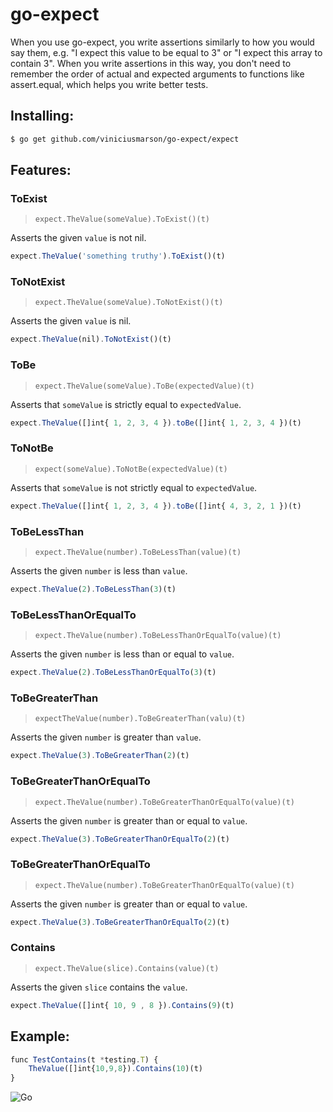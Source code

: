 # go-expect

When you use go-expect, you write assertions similarly to how you would say them, e.g. "I expect this value to be equal to 3" or "I expect this array to contain 3". When you write assertions in this way, you don't need to remember the order of actual and expected arguments to functions like assert.equal, which helps you write better tests.

## Installing:

```sh
$ go get github.com/viniciusmarson/go-expect/expect
```

## Features: 

### ToExist

> `expect.TheValue(someValue).ToExist()(t)`

Asserts the given `value` is not nil.

```js
expect.TheValue('something truthy').ToExist()(t)
```

### ToNotExist

> `expect.TheValue(someValue).ToNotExist()(t)`

Asserts the given `value` is nil.

```js
expect.TheValue(nil).ToNotExist()(t)
```

### ToBe

> `expect.TheValue(someValue).ToBe(expectedValue)(t)`

Asserts that `someValue` is strictly equal to `expectedValue`.

```js
expect.TheValue([]int{ 1, 2, 3, 4 }).toBe([]int{ 1, 2, 3, 4 })(t)
```


### ToNotBe

> `expect(someValue).ToNotBe(expectedValue)(t)`

Asserts that `someValue` is not strictly equal to `expectedValue`.

```js
expect.TheValue([]int{ 1, 2, 3, 4 }).toBe([]int{ 4, 3, 2, 1 })(t)
```


### ToBeLessThan

> `expect.TheValue(number).ToBeLessThan(value)(t)`

Asserts the given `number` is less than `value`.

```js
expect.TheValue(2).ToBeLessThan(3)(t)
```


### ToBeLessThanOrEqualTo

> `expect.TheValue(number).ToBeLessThanOrEqualTo(value)(t)`

Asserts the given `number` is less than or equal to `value`.

```js
expect.TheValue(2).ToBeLessThanOrEqualTo(3)(t)
```


### ToBeGreaterThan

> `expectTheValue(number).ToBeGreaterThan(valu)(t)`

Asserts the given `number` is greater than `value`.

```js
expect.TheValue(3).ToBeGreaterThan(2)(t)
```


### ToBeGreaterThanOrEqualTo

> `expect.TheValue(number).ToBeGreaterThanOrEqualTo(value)(t)`

Asserts the given `number` is greater than or equal to `value`.

```js
expect.TheValue(3).ToBeGreaterThanOrEqualTo(2)(t)
```


### ToBeGreaterThanOrEqualTo

> `expect.TheValue(number).ToBeGreaterThanOrEqualTo(value)(t)`

Asserts the given `number` is greater than or equal to `value`.

```js
expect.TheValue(3).ToBeGreaterThanOrEqualTo(2)(t)
```


### Contains

> `expect.TheValue(slice).Contains(value)(t)`

Asserts the given `slice` contains the `value`.

```js
expect.TheValue([]int{ 10, 9 , 8 }).Contains(9)(t)
```

## Example:

```js
func TestContains(t *testing.T) {
	TheValue([]int{10,9,8}).Contains(10)(t)
}
```


![Go](http://nordicapis.com/wp-content/uploads/golang-hemmingway-with-a-martini-02-243x300.png)
